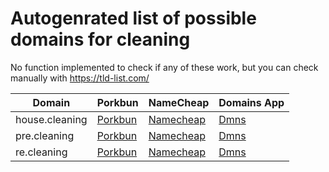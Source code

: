 # Autogenrated list of possible domains for cleaning

No function implemented to check if any of these work, but you can check manually with https://tld-list.com/

| Domain | Porkbun | NameCheap | Domains App |
|---|---|---|---|
| house.cleaning | [Porkbun](https://porkbun.com/checkout/search?prb=e814663da1&tlds=&idnLanguage=&search=search&q=house.cleaning) | [Namecheap](https://www.namecheap.com/domains/registration/results/?domain=house.cleaning) | [Dmns](https://dmns.app/domains?q=house.cleaning) |
| pre.cleaning | [Porkbun](https://porkbun.com/checkout/search?prb=e814663da1&tlds=&idnLanguage=&search=search&q=pre.cleaning) | [Namecheap](https://www.namecheap.com/domains/registration/results/?domain=pre.cleaning) | [Dmns](https://dmns.app/domains?q=pre.cleaning) |
| re.cleaning | [Porkbun](https://porkbun.com/checkout/search?prb=e814663da1&tlds=&idnLanguage=&search=search&q=re.cleaning) | [Namecheap](https://www.namecheap.com/domains/registration/results/?domain=re.cleaning) | [Dmns](https://dmns.app/domains?q=re.cleaning) |
